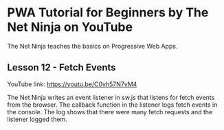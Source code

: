 # PWA Tutorial for Beginners by The Net Ninja on YouTube

The Net Ninja teaches the basics on Progressive Web Apps.

## Lesson 12 - Fetch Events

YouTube link: https://youtu.be/C0vh57N7vM4

The Net Ninja writes an event listener in sw.js that listens for fetch events from the browser. The callback function in the listener logs fetch events in the console. The log shows that there were many fetch requests and the listener logged them.